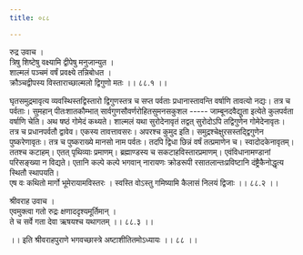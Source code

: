 ```yaml
---
title: ०८८

---
```

रुद्र उवाच ।  
त्रिषु शिष्टेषु वक्ष्यामि द्वीपेषु मनुजान्युत ।  
शाल्मलं पञ्चमं वर्षं प्रवक्ष्ये तन्निबोधत ।  
क्रौञ्चद्वीपस्य विस्ताराच्छाल्मलो द्विगुणो मतः ।। ८८.१ ।।  
  
घृतसमुद्रमावृत्य व्यवस्थिस्तद्विस्तारो द्विगुणस्तत्र च सप्त पर्वताः प्रधानास्तावन्ति वर्षाणि तावत्यो नद्यः। तत्र च पर्वताः। सुमहान् पीतःशातकौम्भात् सार्वगुणसौवर्णरोहितसुमनसकुशल ----- जाम्बूनदवैद्युता इत्येते कुलपर्वता वर्षाणि चेति। अथ षष्ठं गोमेदं कथ्यते। शाल्मलं यथा सुरोदेनावृतं तद्वत् सुरोदोऽपि तद्विगुणेन गोमेदेनावृतः। तत्र च प्रधानपर्वतौ द्वावेव। एकस्य तावत्तावसरः। अपरश्च कुमुद इति। समुद्रश्चेक्षुरसस्तद्द्विगुणेन पुष्करेणावृतः। तत्र च पुष्कराख्ये मानसो नाम पर्वतः। तदपि द्विधा छिन्नं वर्षं तत्प्रमाणेन च। स्वादोदकेनावृतम्। ततश्च कटाहम्। एतत् पृथिव्याः प्रमाणम्। ब्रह्माण्डस्य च सकटाहविस्तारप्रमाणम्। एवंविधानामण्डानां परिसङ्ख्या न विद्यते। एतानि कल्पे कल्पे भगवान् नारायणः क्रोडरूपी रसातलान्तःप्रविष्टानि दंष्ट्रैकैनोद्धृत्य स्थितौ स्थापयति।  
एष वः कथितो मार्गो भूमेरायामविस्तरः । स्वस्ति वोऽस्तु गमिष्यामि कैलासं निलयं द्विजाः ।। ८८.२ ।।  
  
श्रीवराह उवाच ।  
एवमुक्त्वा गतो रुद्रः क्षणाददृश्यमूर्तिमान् ।  
ते च सर्वे गता देवा ऋषयश्च यथागतम् ।। ८८.३ ।।  
  
।। इति श्रीवराहपुराणे भगवच्छास्त्रे अष्टाशीतितमोऽध्यायः ।। ८८ ।।